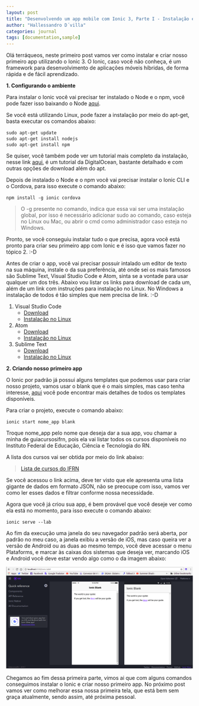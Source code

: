 ```yaml
---
layout: post
title: "Desenvolvendo um app mobile com Ionic 3, Parte I - Instalação e criação do projeto"
author: "Hallessandro D´villa"
categories: journal
tags: [documentation,sample]
---
```


Olá terráqueos, neste primeiro post vamos ver como instalar e criar nosso primeiro app utilizando o Ionic 3. O Ionic, caso você não conheça, é um framework para desenvolvimento de aplicações móveis híbridas, de forma rápida e de fácil aprendizado. 

**1. Configurando o ambiente** 

Para instalar o Ionic você vai precisar ter instalado o Node e o npm, você pode fazer isso baixando o Node [aqui](https://nodejs.org/en/). 

Se você está utilizando Linux, pode fazer a instalação por meio do apt-get, basta executar os comandos abaixo: 

```
sudo apt-get update
sudo apt-get install nodejs
sudo apt-get install npm
```

Se quiser, você também pode ver um tutorial mais completo da instalação, nesse link [aqui](https://www.digitalocean.com/community/tutorials/como-instalar-o-node-js-no-ubuntu-16-04-pt), é um tutorial da DigitalOcean, bastante detalhado e com outras opções de download além do apt. 

Depois de instalado o Node e o npm você vai precisar instalar o Ionic CLI e o Cordova, para isso execute o comando abaixo: 

```
npm install -g ionic cordova
```
>O -g presente no comando, indica que essa vai ser uma instalação global, por isso é necessário adicionar sudo ao comando, caso esteja no Linux ou Mac, ou abrir o cmd como administrador caso esteja no Windows.

Pronto, se você conseguiu instalar tudo o que precisa, agora você está pronto para criar seu primeiro app com Ionic e é isso que vamos fazer no tópico 2. :-D 

Antes de criar o app, você vai precisar possuir intalado um editor de texto na sua máquina, instale o da sua preferência, até onde sei os mais famosos são Sublime Text, Visual Studio Code e Atom, sinta se a vontade para usar qualquer um dos três. Abaixo vou listar os links para download de cada um, além de um link com instruções para instalação no Linux. No Windows a instalação de todos é tão simples que nem precisa de link. :-D

1. Visual Studio Code 
	* [Download](https://code.visualstudio.com)
	* [Instalação no Linux](https://code.visualstudio.com/docs/setup/linux)
2. Atom 
	* [Download](https://atom.io)
	* [Instalação no Linux](https://flight-manual.atom.io/getting-started/sections/installing-atom/#platform-linux)
3. Sublime Text
	* [Download](https://www.sublimetext.com/3)
	* [Instalação no Linux](https://www.omgubuntu.co.uk/2017/05/how-to-install-sublime-text-ubuntu-linux)
 
**2. Criando nosso primeiro app**

O Ionic por padrão já possui alguns templates que podemos usar para criar nosso projeto, vamos usar o blank que é o mais simples, mas caso tenha interesse, [aqui](https://ionicframework.com/docs/cli/starters.html) você pode encontrar mais detalhes de todos os templates disponíveis. 

Para criar o projeto, execute o comando abaixo: 
```
ionic start nome_app blank
```
Troque nome_app pelo nome que deseja dar a sua app, vou chamar a minha de guiacursosifrn, pois ela vai listar todos os cursos disponíveis no Instituto Federal de Educação, Ciência e Tecnologia do RN.  

A lista dos cursos vai ser obtida por meio do link abaixo: 

>[Lista de cursos do IFRN](https://dados.ifrn.edu.br/dataset/7b48f9d0-205d-46b1-8225-a3cc7d3973ff/resource/fe0e9d2c-1c02-4625-b692-13edcc3380ae/download/dados_extraidos_recursos_cursos-ofertados.json)

Se você acessou o link acima, deve ter visto que ele apresenta uma lista gigante de dados em formato JSON, não se preocupe com isso, vamos ver como ler esses dados e filtrar conforme nossa necessidade. 

Agora que você já criou sua app, é bem provável que você deseje ver como ela está no momento, para isso execute o comando abaixo: 

```
ionic serve --lab
```

Ao fim da execução uma janela do seu navegador padrão será aberta, por padrão no meu caso, a janela exibiu a versão de iOS, mas caso queira ver a versão de Android ou as duas ao mesmo tempo, você deve acessar o menu Plataforms, e marcar às caixas dos sistemas que deseja ver, marcando iOS e Android você deve estar vendo algo como o da imagem abaixo: 

![Tela inicial da app](../assets/img/telaapp.png) 

Chegamos ao fim dessa primeira parte, vimos ai que com alguns comandos conseguimos instalar o Ionic e criar nosso primeiro app. No próximo post vamos ver como melhorar essa nossa primeira tela, que está bem sem graça atualmente, sendo assim, até próxima pessoal. 